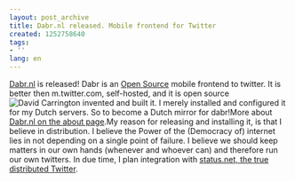 ```yaml
---
layout: post_archive
title: Dabr.nl released. Mobile frontend for Twitter
created: 1252758640
tags:
- ''
lang: en
---
```

[Dabr.nl](http://dabr.nl) is released! Dabr is an [Open Source](http://code.google.com/p/dabr/) mobile frontend to twitter. It is better then m.twitter.com, self-hosted, and it is open source![David Carrington](http://davidcarrington.co.uk/) invented and built it. I merely installed and configured it for my Dutch servers. So to become a Dutch mirror for dabr!More about [Dabr.nl on the about page](http://dabr.nl/).My reason for releasing and installing it, is that I believe in distribution. I believe the Power of the (Democracy of) internet lies in not depending on a single point of failure. I believe we should keep matters in our own hands (whenever and whoever can) and therefore run our own twitters. In due time, I plan integration with [status.net, the true distributed Twitter](http://status.net/). 
